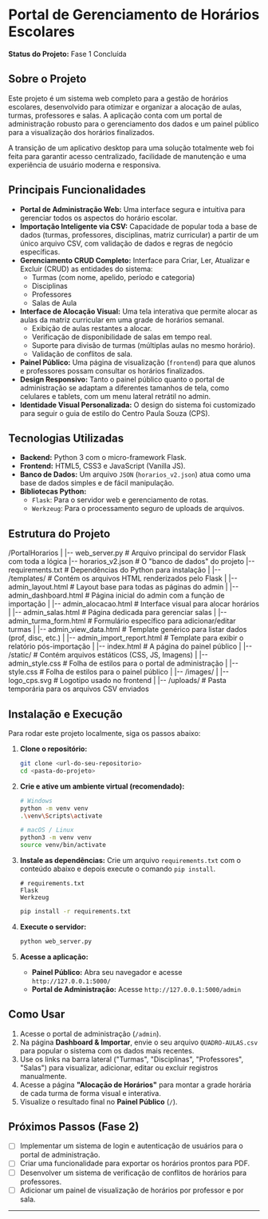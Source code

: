 # Portal de Gerenciamento de Horários Escolares

**Status do Projeto:** Fase 1 Concluída

## Sobre o Projeto

Este projeto é um sistema web completo para a gestão de horários escolares, desenvolvido para otimizar e organizar a alocação de aulas, turmas, professores e salas. A aplicação conta com um portal de administração robusto para o gerenciamento dos dados e um painel público para a visualização dos horários finalizados.

A transição de um aplicativo desktop para uma solução totalmente web foi feita para garantir acesso centralizado, facilidade de manutenção e uma experiência de usuário moderna e responsiva.

## Principais Funcionalidades

- **Portal de Administração Web:** Uma interface segura e intuitiva para gerenciar todos os aspectos do horário escolar.
- **Importação Inteligente via CSV:** Capacidade de popular toda a base de dados (turmas, professores, disciplinas, matriz curricular) a partir de um único arquivo CSV, com validação de dados e regras de negócio específicas.
- **Gerenciamento CRUD Completo:** Interface para Criar, Ler, Atualizar e Excluir (CRUD) as entidades do sistema:
    - Turmas (com nome, apelido, período e categoria)
    - Disciplinas
    - Professores
    - Salas de Aula
- **Interface de Alocação Visual:** Uma tela interativa que permite alocar as aulas da matriz curricular em uma grade de horários semanal.
    - Exibição de aulas restantes a alocar.
    - Verificação de disponibilidade de salas em tempo real.
    - Suporte para divisão de turmas (múltiplas aulas no mesmo horário).
    - Validação de conflitos de sala.
- **Painel Público:** Uma página de visualização (`frontend`) para que alunos e professores possam consultar os horários finalizados.
- **Design Responsivo:** Tanto o painel público quanto o portal de administração se adaptam a diferentes tamanhos de tela, como celulares e tablets, com um menu lateral retrátil no admin.
- **Identidade Visual Personalizada:** O design do sistema foi customizado para seguir o guia de estilo do Centro Paula Souza (CPS).

## Tecnologias Utilizadas

- **Backend:** Python 3 com o micro-framework Flask.
- **Frontend:** HTML5, CSS3 e JavaScript (Vanilla JS).
- **Banco de Dados:** Um arquivo `JSON` (`horarios_v2.json`) atua como uma base de dados simples e de fácil manipulação.
- **Bibliotecas Python:**
    - `Flask`: Para o servidor web e gerenciamento de rotas.
    - `Werkzeug`: Para o processamento seguro de uploads de arquivos.

## Estrutura do Projeto
/PortalHorarios
|
|-- web_server.py             # Arquivo principal do servidor Flask com toda a lógica
|-- horarios_v2.json          # O "banco de dados" do projeto
|-- requirements.txt          # Dependências do Python para instalação
|
|-- /templates/               # Contém os arquivos HTML renderizados pelo Flask
|   |-- admin_layout.html       # Layout base para todas as páginas do admin
|   |-- admin_dashboard.html    # Página inicial do admin com a função de importação
|   |-- admin_alocacao.html     # Interface visual para alocar horários
|   |-- admin_salas.html        # Página dedicada para gerenciar salas
|   |-- admin_turma_form.html   # Formulário específico para adicionar/editar turmas
|   |-- admin_view_data.html    # Template genérico para listar dados (prof, disc, etc.)
|   |-- admin_import_report.html # Template para exibir o relatório pós-importação
|   |-- index.html              # A página do painel público
|
|-- /static/                  # Contém arquivos estáticos (CSS, JS, Imagens)
|   |-- admin_style.css         # Folha de estilos para o portal de administração
|   |-- style.css               # Folha de estilos para o painel público
|   |-- /images/
|       |-- logo_cps.svg        # Logotipo usado no frontend
|
|-- /uploads/                 # Pasta temporária para os arquivos CSV enviados

## Instalação e Execução

Para rodar este projeto localmente, siga os passos abaixo:

1.  **Clone o repositório:**
    ```bash
    git clone <url-do-seu-repositorio>
    cd <pasta-do-projeto>
    ```

2.  **Crie e ative um ambiente virtual (recomendado):**
    ```bash
    # Windows
    python -m venv venv
    .\venv\Scripts\activate

    # macOS / Linux
    python3 -m venv venv
    source venv/bin/activate
    ```

3.  **Instale as dependências:**
    Crie um arquivo `requirements.txt` com o conteúdo abaixo e depois execute o comando `pip install`.
    ```
    # requirements.txt
    Flask
    Werkzeug
    ```
    ```bash
    pip install -r requirements.txt
    ```

4.  **Execute o servidor:**
    ```bash
    python web_server.py
    ```

5.  **Acesse a aplicação:**
    - **Painel Público:** Abra seu navegador e acesse `http://127.0.0.1:5000/`
    - **Portal de Administração:** Acesse `http://127.0.0.1:5000/admin`

## Como Usar

1.  Acesse o portal de administração (`/admin`).
2.  Na página **Dashboard & Importar**, envie o seu arquivo `QUADRO-AULAS.csv` para popular o sistema com os dados mais recentes.
3.  Use os links na barra lateral ("Turmas", "Disciplinas", "Professores", "Salas") para visualizar, adicionar, editar ou excluir registros manualmente.
4.  Acesse a página **"Alocação de Horários"** para montar a grade horária de cada turma de forma visual e interativa.
5.  Visualize o resultado final no **Painel Público** (`/`).

## Próximos Passos (Fase 2)

- [ ] Implementar um sistema de login e autenticação de usuários para o portal de administração.
- [ ] Criar uma funcionalidade para exportar os horários prontos para PDF.
- [ ] Desenvolver um sistema de verificação de conflitos de horários para professores.
- [ ] Adicionar um painel de visualização de horários por professor e por sala.

---
